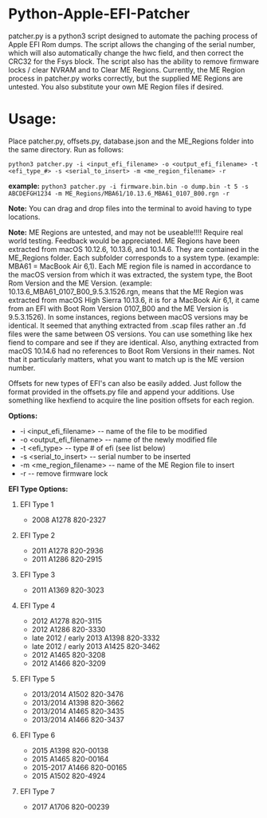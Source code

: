 # Python-Apple-EFI-Patcher
patcher.py is a python3 script designed to automate the paching process of Apple EFI Rom dumps. The script allows the changing of the serial number, which will also automatically change the hwc field, and then correct the CRC32 for the Fsys block. The script also has the ability to remove firmware locks / clear NVRAM and to Clear ME Regions. Currently, the ME Region process in patcher.py works correctly, but the supplied ME Regions are untested. You also substitute your own ME Region files if desired.
# Usage:
Place patcher.py, offsets.py, database.json and the ME_Regions folder into the same directory. Run as follows:

`python3 patcher.py -i <input_efi_filename> -o <output_efi_filename> -t <efi_type_#> -s <serial_to_insert> -m <me_region_filename> -r`

__example:__ `python3 patcher.py -i firmware.bin.bin -o dump.bin -t 5 -s ABCDEFGH1234 -m ME_Regions/MBA61/10.13.6_MBA61_0107_B00.rgn -r`

__Note:__ You can drag and drop files into the terminal to avoid having to type locations.

__Note:__ ME Regions are untested, and may not be useable!!!! Require real world testing. Feedback would be appreciated.
ME Regions have been extracted from macOS 10.12.6, 10.13.6, and 10.14.6. They are contained in the ME_Regions folder. Each subfolder corresponds to a system type. (example: MBA61 = MacBook Air 6,1). Each ME region file is named in accordance to the macOS version from which it was extracted, the system type, the Boot Rom Version and the ME Version. (example: 10.13.6_MBA61_0107_B00_9.5.3.1526.rgn, means that the ME Region was extracted from macOS High Sierra 10.13.6, it is for a MacBook Air 6,1, it came from an EFI with Boot Rom Version 0107_B00 and the ME Version is 9.5.3.1526). In some instances, regions between macOS versions may be identical. It seemed that anything extracted from .scap files rather an .fd files were the same between OS versions. You can use something like hex fiend to compare and see if they are identical. Also, anything extracted from macOS 10.14.6 had no references to Boot Rom Versions in their names. Not that it particularly matters, what you want to match up is the ME version number.

Offsets for new types of EFI's can also be easily added. Just follow the format provided in the offsets.py file and append your additions. Use something like hexfiend to acquire the line position offsets for each region.


__Options:__
* -i <input_efi_filename>     -- name of the file to be modified</li>
* -o <output_efi_filename>    -- name of the newly modified file</li>
* -t <efi_type>               -- type # of efi (see list below)</li>
* -s <serial_to_insert>       -- serial number to be inserted</li>
* -m <me_region_filename>     -- name of the ME Region file to insert</li>
* -r                          -- remove firmware lock</li>

__EFI Type Options:__

1. EFI Type 1
   - 2008 A1278 820-2327

2. EFI Type 2
   - 2011 A1278 820-2936
   - 2011 A1286 820-2915

3. EFI Type 3
   - 2011 A1369 820-3023

4. EFI Type 4 
   - 2012 A1278 820-3115
   - 2012 A1286 820-3330
   - late 2012 / early 2013 A1398 820-3332
   - late 2012 / early 2013 A1425 820-3462
   - 2012 A1465 820-3208
   - 2012 A1466 820-3209

5. EFI Type 5
   - 2013/2014 A1502 820-3476
   - 2013/2014 A1398 820-3662
   - 2013/2014 A1465 820-3435
   - 2013/2014 A1466 820-3437

6. EFI Type 6
   - 2015 A1398 820-00138
   - 2015 A1465 820-00164
   - 2015-2017 A1466 820-00165
   - 2015 A1502 820-4924

7. EFI Type 7
   - 2017 A1706 820-00239
